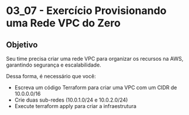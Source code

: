 # 03_07 - Exercício Provisionando uma Rede VPC do Zero

## Objetivo
Seu time precisa criar uma rede VPC para organizar os recursos na AWS, garantindo segurança e escalabilidade.  

Dessa forma, é necessário que você:  
- Escreva um código Terraform para criar uma VPC com um CIDR de 10.0.0.0/16  
- Crie duas sub-redes (10.0.1.0/24 e 10.0.2.0/24)  
- Execute terraform apply para criar a infraestrutura  
